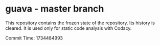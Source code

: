 # guava - master branch

This repository contains the frozen state of the repository.
Its history is cleared. It is used only for static code
analysis with Codacy.

Commit Time: 1734484993